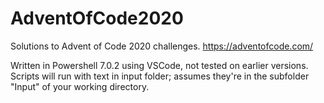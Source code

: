 # AdventOfCode2020
Solutions to Advent of Code 2020 challenges.
https://adventofcode.com/

Written in Powershell 7.0.2 using VSCode, not tested on earlier versions.
Scripts will run with text in input folder; assumes they're in the subfolder "Input" of your working directory.